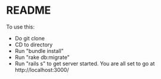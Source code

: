 # README

To use this:
* Do git clone
* CD to directory
* Run "bundle install"
* Run "rake db:migrate"
* Run "rails s" to get server started.
You are all set to go at http://localhost:3000/
